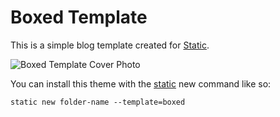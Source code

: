 # Boxed Template

This is a simple blog template created for [Static](https://static.devdojo.com).

![Boxed Template Cover Photo](https://github-production-user-asset-6210df.s3.amazonaws.com/21223421/272331521-a779a6be-9d2d-410b-9476-749a8b119044.png)

You can install this theme with the [static](https://www.npmjs.com/package/@devdojo/static) new command like so:

```
static new folder-name --template=boxed
```
